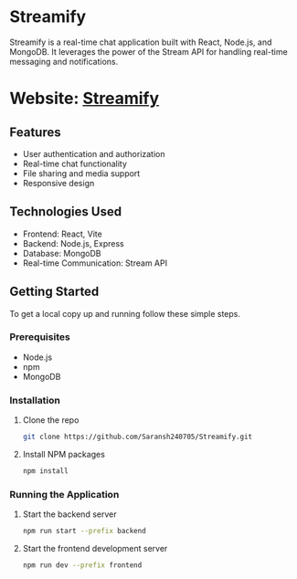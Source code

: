 # Streamify

Streamify is a real-time chat application built with React, Node.js, and MongoDB. It leverages the power of the Stream API for handling real-time messaging and notifications.

# Website: [Streamify](https://streamifyy-nlv0.onrender.com)

## Features

- User authentication and authorization
- Real-time chat functionality
- File sharing and media support
- Responsive design

## Technologies Used

- Frontend: React, Vite
- Backend: Node.js, Express
- Database: MongoDB
- Real-time Communication: Stream API

## Getting Started

To get a local copy up and running follow these simple steps.

### Prerequisites

- Node.js
- npm
- MongoDB

### Installation

1. Clone the repo
   ```sh
   git clone https://github.com/Saransh240705/Streamify.git
   ```
2. Install NPM packages
   ```sh
   npm install
   ```

### Running the Application

1. Start the backend server
   ```sh
   npm run start --prefix backend
   ```
2. Start the frontend development server
   ```sh
   npm run dev --prefix frontend
   ```
